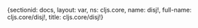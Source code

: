 {sectionid: docs, layout: var, ns: cljs.core, name: disj!, full-name: cljs.core/disj!,
  title: cljs.core/disj!}
